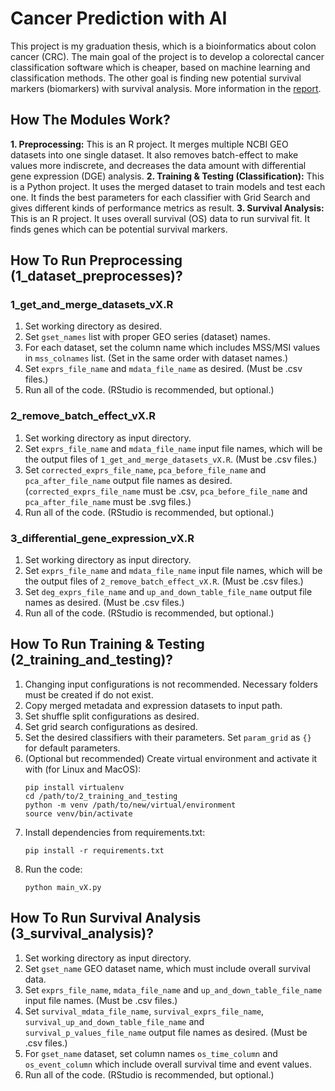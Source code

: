 # Cancer Prediction with AI

This project is my graduation thesis, which is a bioinformatics about colon cancer (CRC). The main goal of the project is to develop a colorectal cancer classification software which is cheaper, based on machine learning and classification methods. The other goal is finding new potential survival markers (biomarkers) with survival analysis. More information in the [report](docs/Report_CPWAI.pdf).

## How The Modules Work?

**1. Preprocessing:** This is an R project. It merges multiple NCBI GEO datasets into one single dataset. It also removes batch-effect to make values more indiscrete, and decreases the data amount with differential gene expression (DGE) analysis.
**2. Training & Testing (Classification):** This is a Python project. It uses the merged dataset to train models and test each one. It finds the best parameters for each classifier with Grid Search and gives different kinds of performance metrics as result.
**3. Survival Analysis:** This is an R project. It uses overall survival (OS) data to run survival fit. It finds genes which can be potential survival markers.

## How To Run Preprocessing (1_dataset_preprocesses)?

### 1_get_and_merge_datasets_vX.R

1. Set working directory as desired.
2. Set `gset_names` list with proper GEO series (dataset) names.
3. For each dataset, set the column name which includes MSS/MSI values in `mss_colnames` list. (Set in the same order with dataset names.)
4. Set `exprs_file_name` and `mdata_file_name` as desired. (Must be .csv files.)
5. Run all of the code. (RStudio is recommended, but optional.)

### 2_remove_batch_effect_vX.R

1. Set working directory as input directory.
2. Set `exprs_file_name` and `mdata_file_name` input file names, which will be the output files of `1_get_and_merge_datasets_vX.R`. (Must be .csv files.)
3. Set `corrected_exprs_file_name`, `pca_before_file_name` and `pca_after_file_name` output file names as desired. (`corrected_exprs_file_name` must be .csv, `pca_before_file_name` and `pca_after_file_name` must be .svg files.)
4. Run all of the code. (RStudio is recommended, but optional.)

### 3_differential_gene_expression_vX.R

1. Set working directory as input directory.
2. Set `exprs_file_name` and `mdata_file_name` input file names, which will be the output files of `2_remove_batch_effect_vX.R`. (Must be .csv files.)
3. Set `deg_exprs_file_name` and `up_and_down_table_file_name` output file names as desired. (Must be .csv files.)
4. Run all of the code. (RStudio is recommended, but optional.)

## How To Run Training & Testing (2_training_and_testing)?

1. Changing input configurations is not recommended. Necessary folders must be created if do not exist.
2. Copy merged metadata and expression datasets to input path.
3. Set shuffle split configurations as desired.
4. Set grid search configurations as desired.
5. Set the desired classifiers with their parameters. Set `param_grid` as `{}` for default parameters.
6. (Optional but recommended) Create virtual environment and activate it with (for Linux and MacOS):
    ```
    pip install virtualenv
    cd /path/to/2_training_and_testing
    python -m venv /path/to/new/virtual/environment
    source venv/bin/activate
    ```
7. Install dependencies from requirements.txt:
    ```
    pip install -r requirements.txt
    ```
8. Run the code:
    ```
    python main_vX.py
    ```

## How To Run Survival Analysis (3_survival_analysis)?

1. Set working directory as input directory.
2. Set `gset_name` GEO dataset name, which must include overall survival data.
3. Set `exprs_file_name`, `mdata_file_name` and `up_and_down_table_file_name` input file names. (Must be .csv files.)
4. Set `survival_mdata_file_name`, `survival_exprs_file_name`, `survival_up_and_down_table_file_name` and `survival_p_values_file_name` output file names as desired. (Must be .csv files.)
5. For `gset_name` dataset, set column names `os_time_column` and `os_event_column` which include overall survival time and event values.
6. Run all of the code. (RStudio is recommended, but optional.)
